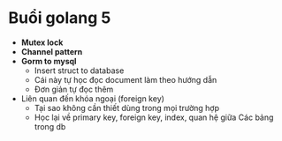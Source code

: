# Buổi golang 5

* **Mutex lock**
* **Channel pattern**
* **Gorm to mysql**
	* Insert struct to database
	* Cái này tự học đọc document làm theo hướng dẫn
	* Đơn giản tự đọc thêm
* Liên quan đến khóa ngoại (foreign key)
	* Tại sao không cần thiết dùng trong mọi trường hợp
	* Học lại về primary key, foreign key, index, quan hệ giữa Các bảng trong db

